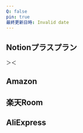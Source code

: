 ```yaml
---
Q: false
pin: true
最終更新日時: Invalid date
---
```

## Notionプラスプラン

＞＜

  

  

## Amazon

  

  

  

## 楽天Room

  

  

  

## AliExpress